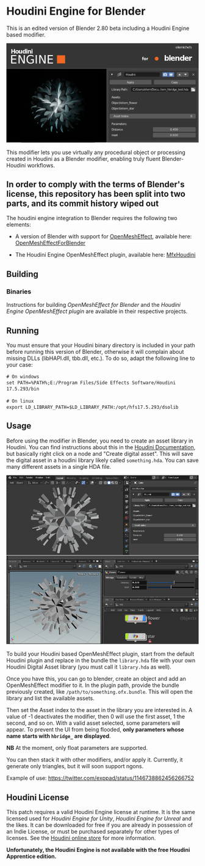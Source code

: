
Houdini Engine for Blender
==========================

This is an edited version of Blender 2.80 beta including a Houdini Engine based modifier.

![Houdini modifier for Blender](doc/houdini/houdini-engine-for-blender.png)

This modifier lets you use virtually any procedural object or processing created in Houdini as a Blender modifier, enabling truly fluent Blender-Houdini workflows.

## In order to comply with the terms of Blender's license, this repository has been split into two parts, and its commit history wiped out

The houdini engine integration to Blender requires the following two elements:

 - A version of Blender with support for [OpenMeshEffect](https://github.com/eliemichel/OpenMeshEffect), available here: [OpenMeshEffectForBlender](https://github.com/eliemichel/OpenMeshEffectForBlender)

 - The Houdini Engine OpenMeshEffect plugin, available here: [MfxHoudini](https://github.com/eliemichel/MfxHoudini)

## Building

### Binaries

Instructions for building *OpenMeshEffect for Blender* and the *Houdini Engine OpenMeshEffect plugin* are available in their respective projects.

## Running

You must ensure that your Houdini binary directory is included in your path before running this version of Blender, otherwise it will complain about missing DLLs (libHAPI.dll, tbb.dll, etc.). To do so, adapt the following line to your case:

	# On windows
	set PATH=%PATH%;E:/Program Files/Side Effects Software/Houdini 17.5.293/bin

	# On linux
	export LD_LIBRARY_PATH=$LD_LIBRARY_PATH:/opt/hfs17.5.293/dsolib

## Usage

Before using the modifier in Blender, you need to create an asset library in Houdini. You can find instructions about this in the [Houdini Documentation](https://www.sidefx.com/docs/houdini/assets/create.html), but basically right click on a node and "Create digital asset". This will save the digital asset in a houdini library likely called `something.hda`. You can save many different assets in a single HDA file.

![Houdini modifier for Blender](doc/houdini/blender-houdini.png)

To build your Houdini based OpenMeshEffect plugin, start from the default Houdini plugin and replace in the bundle the `library.hda` file with your own Houdini Digital Asset library (you must call it `library.hda` as well).

Once you have this, you can go to blender, create an object and add an OpenMeshEffect modifier to it. In the plugin path, provide the bundle previously created, like `/path/to/something.ofx.bundle`. This will open the library and list the available assets.

Then set the Asset index to the asset in the library you are interested in. A value of -1 deactivates the modifier, then 0 will use the first asset, 1 the second, and so on. With a valid asset selected, some parameters will appear. To prevent the UI from being flooded, **only parameters whose name starts with `hbridge_` are displayed**.

**NB** At the moment, only float parameters are supported.

You can then stack it with other modifiers, and/or apply it. Currently, it generate only triangles, but it will soon support ngons.

Example of use: https://twitter.com/exppad/status/1146738862456266752

## Houdini License

This patch requires a valid Houdini Engine license at runtime. It is the same licensed used for *Houdini Engine for Unity*, *Houdini Engine for Unreal* and the likes. It can be downloaded for free if you are already in possession of an Indie License, or must be purchased separately for other types of licenses. See the [Houdini online store](https://www.sidefx.com/buy) for more information.

**Unfortunately, the Houdini Engine is not available with the free Houdini Apprentice edition.**

